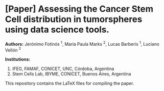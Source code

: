 # [Paper] Assessing the Cancer Stem Cell distribution in tumorspheres using data science tools.

**Authors:** Jerónimo Fotinós $^1$, María Paula Marks $^2$, Lucas Barberis $^1$, Luciano Vellón $^2$

**Institutions:**
1. IFEG, FAMAF, CONICET, UNC, Córdoba, Argentina
2. Stem Cells Lab, IBYME, CONICET, Buenos Aires, Argentina

This repository contains the LaTeX files for compiling the paper.
